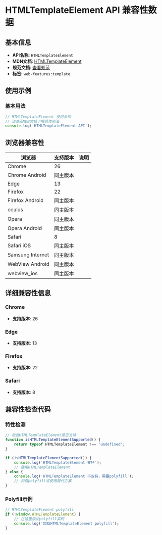 # HTMLTemplateElement API 兼容性数据

## 基本信息

- **API名称**: `HTMLTemplateElement`
- **MDN文档**: [HTMLTemplateElement](https://developer.mozilla.org/docs/Web/API/HTMLTemplateElement)
- **规范文档**: [查看规范](https://html.spec.whatwg.org/multipage/scripting.html#htmltemplateelement)
- **标签**: `web-features:template`

## 使用示例

### 基本用法

```javascript
// HTMLTemplateElement 使用示例
// 请查阅MDN文档了解具体用法
console.log('HTMLTemplateElement API');
```

## 浏览器兼容性

| 浏览器 | 支持版本 | 说明 |
|--------|----------|------|
| Chrome | 26 |  |
| Chrome Android | 同主版本 |  |
| Edge | 13 |  |
| Firefox | 22 |  |
| Firefox Android | 同主版本 |  |
| oculus | 同主版本 |  |
| Opera | 同主版本 |  |
| Opera Android | 同主版本 |  |
| Safari | 8 |  |
| Safari iOS | 同主版本 |  |
| Samsung Internet | 同主版本 |  |
| WebView Android | 同主版本 |  |
| webview_ios | 同主版本 |  |

## 详细兼容性信息

### Chrome

- **支持版本**: 26

### Edge

- **支持版本**: 13

### Firefox

- **支持版本**: 22

### Safari

- **支持版本**: 8

## 兼容性检查代码

### 特性检测

```javascript
// 检查HTMLTemplateElement是否支持
function isHTMLTemplateElementSupported() {
    return typeof HTMLTemplateElement !== 'undefined';
}

if (isHTMLTemplateElementSupported()) {
    console.log('HTMLTemplateElement 支持');
    // 使用HTMLTemplateElement
} else {
    console.log('HTMLTemplateElement 不支持，需要polyfill');
    // 加载polyfill或使用替代方案
}
```

### Polyfill示例

```javascript
// HTMLTemplateElement polyfill
if (!window.HTMLTemplateElement) {
    // 在这里添加polyfill实现
    console.log('加载HTMLTemplateElement polyfill');
}
```

